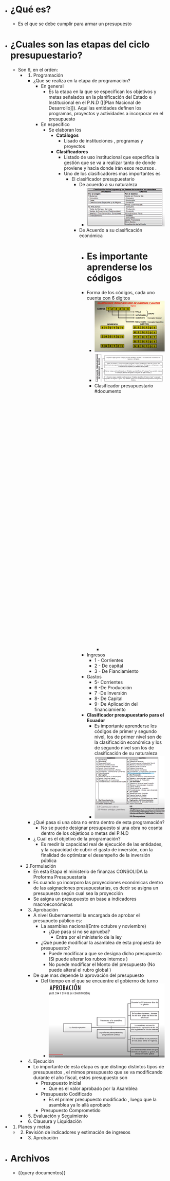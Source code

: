- # ¿Qué es?
	- Es el que se debe cumplir para armar un presupuesto
- # ¿Cuales son las etapas del ciclo presupuestario?
	- Son 6,  en el orden:
		- 1. Programación
			- ¿Que se realiza en la etapa de programación?
				- En general
					- Es la etapa en la que  se especifican los objetivos y metas señalados en la planificación del Estado e Institucional en el P.N.D ([[Plan Nacional de Desarrollo]]). Aquí las entidades definen los programas, proyectos y actividades a incorporar en el presupuesto
				- En especifico
					- Se elaboran los
						- **Catálogos**
							- Lisado de instituciones , programas y proyectos
						- **Clasificadores**
							- Listado de uso institucional que especifica la gestión que se va a realizar tanto de donde proviene y hacia donde irán esos recursos .
							- Uno de los clasificadores mas importantes es
								- El clasificador presupuestario
									- De acuerdo a su naturaleza
										- ![image.png](../assets/image_1643252797797_0.png)
									- De Acuerdo a su clasificación económica
										- # Es importante aprenderse los códigos
										- Forma de los códigos, cada uno cuenta con 6 digitos
											- ![image.png](../assets/image_1643254334970_0.png)
											- ![image.png](../assets/image_1643254474006_0.png)
											- Clasificador presupuestario #documento
												- <object data="G:/Otros ordenadores/Mi Ordenador/Habilidades/Universidad/Fianzas Públicas/Documentos/clasificador_presupuestario.pdf" type="application/pdf" width="100%" height="800px"></object>
										- Ingresos
											- 1 - Corrientes
											- 2 - De capital
											- 3 - De Fianciamiento
										- Gastos
											- 5- Corrientes
											- 6 -De Producción
											- 7 -De Inversión
											- 8- De Capital
											- 9- De Aplicación del financiamiento
										- **Clasificador presupuestario para el Ecuador**
											- Es importante aprenderse los códigos de primer y segundo nivel, los de primer nivel son de la clasificación económica y los de segundo nivel son los de clasificación de su naturaleza
											- ![image.png](../assets/image_1643253021390_0.png)
			- ¿Qué pasa si una obra no entra dentro de esta programación?
				- No se puede designar presupuesto si una obra no cosnta dentro de los objeticos o metas del P.N.D
			- ¿ Cual es el objetivo de la programación?
				- Es medir la capacidad real de ejecución de las entidades, y la capacidad de cubrir el gasto de inversión, con la finalidad de optimizar el desempeño de la inversión pública
		- 2.Formulación
			- En esta Etapa el ministerio de finanzas CONSOLIDA la Proforma Presupuestaria
			- Es cuando yo incorporo las proyecciones económicas dentro de las asignaciones presupuestarias, es decir se asigna un  presupuesto según cual sea la proyección
			- Se asigna un presupuesto en base a indicadores macroeconómicos
		- 3. Aprobación
			- A nivel Gubernamental la encargada de aprobar el presupueto público es:
				- La asamblea nacional(Entre octubre y noviembre)
					- ¿Que pasa si no se aprueba?
						- Entra por el ministerio de la ley
				- ¿Qué puede modificar la asamblea de esta propuesta de presupuesto?
					- Puede modificar a que se designa dicho presupuesto (Si puede alterar los rubros internos )
					- No puede modificar el Monto del presupuesto (No puede alteral el rubro global )
			- De que mas depende la aprovación del presupuesto
				- Del tiempo en el que se encuentre el gobierno de turno
					- ![image.png](../assets/image_1643255833085_0.png)
		- 4. Ejecución
			- Lo importante de esta etapa es que distingo distintos tipos de presupuestos , el mimos presupuesto que se va modificando durante el año fiscal, estos presupuesto son
				- Presupuesto inicial
					- Que es el valor aprobado por la Asamblea
				- Presupuesto Codificado
					- Es el primer presupuesto modificado , luego que la asamblea ya lo allá aprobado
				- Presupuesto Comprometido
		- 5. Evaluación y Seguimiento
		- 6. Clausura y Liquidación
- 1. Planes y metas
	- 2. Revisión de indicadores y estimación de ingresos
		- 3. Aprobación
- # Archivos
	- {{query documentos}}